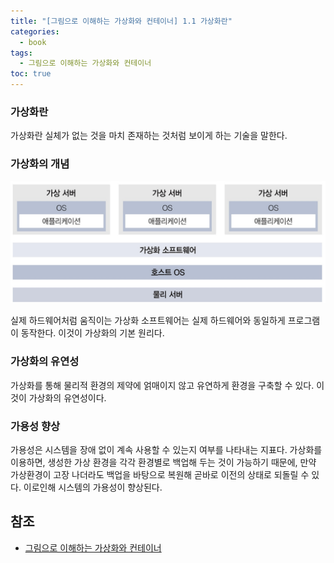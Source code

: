 ```yaml
---
title: "[그림으로 이해하는 가상화와 컨테이너] 1.1 가상화란"
categories:
  - book
tags:
  - 그림으로 이해하는 가상화와 컨테이너
toc: true
---
```


### 가상화란

가상화란 실체가 없는 것을 마치 존재하는 것처럼 보이게 하는 기술을 말한다.

### 가상화의 개념

![가상화의 개념](../../../assets/images/book/그림으로-이해하는-가상화와-컨테이너/concept-of-virtualization.jpg)

실제 하드웨어처럼 움직이는 가상화 소프트웨어는 실제 하드웨어와 동일하게 프로그램이 동작한다. 이것이 가상화의 기본 원리다.

### 가상화의 유연성

가상화를 통해 물리적 환경의 제약에 얽매이지 않고 유연하게 환경을 구축할 수 있다. 이것이 가상화의 유연성이다.

### 가용성 향상

가용성은 시스템을 장애 없이 계속 사용할 수 있는지 여부를 나타내는 지표다. 가상화를 이용하면, 생성한 가상 환경을 각각 환경별로 백업해 두는 것이 가능하기 때문에,
만약 가상환경이 고장 나더라도 백업을 바탕으로 복원해 곧바로 이전의 상태로 되돌릴 수 있다. 이로인해 시스템의 가용성이 향상된다.

## 참조

- [그림으로 이해하는 가상화와 컨테이너](http://www.yes24.com/Product/Goods/115457586)